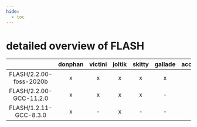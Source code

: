 ```yaml
---
hide:
  - toc
---
```


detailed overview of FLASH
==========================

| |donphan|victini|joltik|skitty|gallade|accelgor|swalot|doduo|
| :---: | :---: | :---: | :---: | :---: | :---: | :---: | :---: | :---: |
|FLASH/2.2.00-foss-2020b|x|x|x|x|x|-|x|x|
|FLASH/2.2.00-GCC-11.2.0|x|x|x|x|-|x|x|x|
|FLASH/1.2.11-GCC-8.3.0|x|-|x|-|-|-|-|x|

